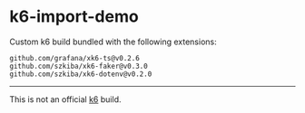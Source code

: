 # k6-import-demo

Custom k6 build bundled with the following extensions:

```xk6
github.com/grafana/xk6-ts@v0.2.6
github.com/szkiba/xk6-faker@v0.3.0
github.com/szkiba/xk6-dotenv@v0.2.0
```

---

This is not an official [k6](https://k6.io) build.
